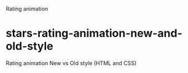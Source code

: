 Rating animation 
# stars-rating-animation-new-and-old-style
Rating animation  New vs Old style (HTML and CSS)
